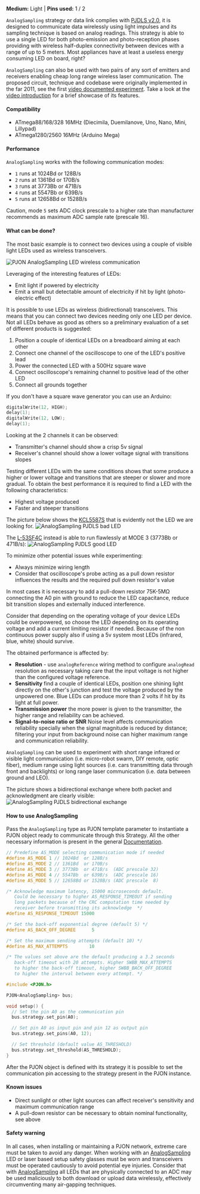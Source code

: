 
**Medium:** Light |
**Pins used:** 1 / 2

`AnalogSampling` strategy or data link complies with [PJDLS v2.0](/src/strategies/AnalogSampling/specification/PJDLS-specification-v2.0.md), it is designed to communicate data wirelessly using light impulses and its sampling technique is based on analog readings. This strategy is able to use a single LED for both photo-emission and photo-reception phases providing with wireless half-duplex connectivity between devices with a range of up to 5 meters. Most appliances have at least a useless energy consuming LED on board, right?

`AnalogSampling` can also be used with two pairs of any sort of emitters and receivers enabling cheap long range wireless laser communication. The proposed circuit, technique and codebase were originally implemented in the far 2011, see the first [video documented experiment](https://www.youtube.com/watch?v=-Ul2j6ixbmE). Take a look at the [video introduction](https://www.youtube.com/watch?v=yIncPe8OPpg) for a brief showcase of its features.

#### Compatibility
- ATmega88/168/328 16MHz (Diecimila, Duemilanove, Uno, Nano, Mini, Lillypad)
- ATmega1280/2560 16MHz (Arduino Mega)

#### Performance
`AnalogSampling` works with the following communication modes:
- `1` runs at 1024Bd or 128B/s
- `2` runs at 1361Bd or 170B/s
- `3` runs at 3773Bb or 471B/s
- `4` runs at 5547Bb or 639B/s
- `5` runs at 12658Bd or 1528B/s

Caution, mode `5` sets ADC clock prescale to a higher rate than manufacturer recommends as maximum ADC sample rate (prescale 16).

#### What can be done?
The most basic example is to connect two devices using a couple of visible light LEDs used as wireless transceivers.

![PJON AnalogSampling LED wireless communication](http://www.pjon.org/assets/images/PJON-AnalogSampling-half-duplex-led-communication.png)

Leveraging of the interesting features of LEDs:
- Emit light if powered by electricity
- Emit a small but detectable amount of electricity if hit by light (photo-electric effect)

It is possible to use LEDs as wireless (bidirectional) transceivers. This means that you can connect two devices needing only one LED per device. Not all LEDs behave as good as others so a preliminary evaluation of a set of different products is suggested:

1. Position a couple of identical LEDs on a breadboard aiming at each other
2. Connect one channel of the oscilloscope to one of the LED's positive lead
3. Power the connected LED with a 500Hz square wave
4. Connect oscilloscope's remaining channel to positive lead of the other LED
5. Connect all grounds together

If you don't have a square wave generator you can use an Arduino:
```cpp
digitalWrite(12, HIGH);
delay(1);
digitalWrite(12, LOW);
delay(1);
```

Looking at the 2 channels it can be observed:

- Transmitter's channel should show a crisp 5v signal
- Receiver's channel should show a lower voltage signal with transitions slopes

Testing different LEDs with the same conditions shows that some produce a higher or lower voltage and transitions that are steeper or slower and more gradual. To obtain the best performance it is required to find a LED with the following characteristics:
- Highest voltage produced
- Faster and steeper transitions

The picture below shows the [KCL5587S]() that is evidently not the LED we are looking for.
![AnalogSampling PJDLS bad LED](images/AnalogSampling_PJDLS_Bad_LED.jpg)

The [L-53SF4C]() instead is able to run flawlessly at MODE 3 (3773Bb or 471B/s):
![AnalogSampling PJDLS good LED](images/AnalogSampling_PJDLS_Bad_LED.jpg)

To minimize other potential issues while experimenting:
- Always minimize wiring length
- Consider that oscilloscope's probe acting as a pull down resistor influences the results and the required pull down resistor's value

In most cases it is necessary to add a pull-down resistor 75K-5MΩ connecting the A0 pin with ground to reduce the LED capacitance, reduce bit transition slopes and externally induced interference.

Consider that depending on the operating voltage of your device LEDs could be overpowered, so choose the LED depending on its operating voltage and add a current limiting resistor if needed. Because of the non continuous power supply also if using a 5v system most LEDs (infrared, blue, white) should survive.  

The obtained performance is affected by:
- **Resolution** - use `analogReference` wiring method to configure `analogRead` resolution as necessary taking care that the input voltage is not higher than the configured voltage reference.
- **Sensitivity** find a couple of identical LEDs, position one shining light directly on the other's junction and test the voltage produced by the unpowered one. Blue LEDs can produce more than 2 volts if hit by its light at full power.
- **Transmission power** the more power is given to the transmitter, the higher range and reliability can be achieved.
- **Signal-to-noise ratio or SNR** Noise level affects communication reliability specially when the signal magnitude is reduced by distance; filtering your input from background noise can higher maximum range and communication reliability.

`AnalogSampling` can be used to experiment with short range infrared or visible light communication (i.e. micro-robot swarm, DIY remote, optic fiber), medium range using light sources (i.e. cars transmitting data through front and backlights) or long range laser communication (i.e. data between ground and LEO).  

The picture shows a bidirectional exchange where both packet and acknowledgment are clearly visible:
![AnalogSampling PJDLS bidirectional exchange](images/AnalogSampling_PJDLS_LED_Transceiver.jpg)

#### How to use AnalogSampling
Pass the `AnalogSampling` type as PJON template parameter to instantiate a PJON object ready to communicate through this Strategy. All the other necessary information is present in the general [Documentation](/documentation).
```cpp  
// Predefine AS_MODE selecting communication mode if needed
#define AS_MODE 1 // 1024Bd  or 128B/s
#define AS_MODE 2 // 1361Bd  or 170B/s
#define AS_MODE 3 // 3773Bb  or 471B/s  (ADC prescale 32)
#define AS_MODE 4 // 5547Bb  or 639B/s  (ADC prescale 16)
#define AS_MODE 5 // 12658Bd or 1528B/s (ADC prescale  8)

/* Acknowledge maximum latency, 15000 microseconds default.
   Could be necessary to higher AS_RESPONSE_TIMEOUT if sending
   long packets because of the CRC computation time needed by
   receiver before transmitting its acknowledge  */
#define AS_RESPONSE_TIMEOUT 15000

/* Set the back-off exponential degree (default 5) */
#define AS_BACK_OFF_DEGREE      5

/* Set the maximum sending attempts (default 10) */
#define AS_MAX_ATTEMPTS        10

/* The values set above are the default producing a 3.2 seconds
   back-off timeout with 20 attempts. Higher SWBB_MAX_ATTEMPTS
   to higher the back-off timeout, higher SWBB_BACK_OFF_DEGREE
   to higher the interval between every attempt. */

#include <PJON.h>

PJON<AnalogSampling> bus;

void setup() {
  // Set the pin A0 as the communication pin
  bus.strategy.set_pin(A0);

  // Set pin A0 as input pin and pin 12 as output pin
  bus.strategy.set_pins(A0, 12);

  // Set threshold (default value AS_THRESHOLD)
  bus.strategy.set_threshold(AS_THRESHOLD);
}
```
After the PJON object is defined with its strategy it is possible to set the communication pin accessing to the strategy present in the PJON instance.

#### Known issues
- Direct sunlight or other light sources can affect receiver's sensitivity and maximum communication range
- A pull-down resistor can be necessary to obtain nominal functionality, see above

#### Safety warning
In all cases, when installing or maintaining a PJON network, extreme care must be taken to avoid any danger. When working with an [AnalogSampling](/src/strategies/AnalogSampling) LED or laser based setup safety glasses must be worn and transceivers must be operated cautiously to avoid potential eye injuries. Consider that with [AnalogSampling](/src/strategies/AnalogSampling) all LEDs that are physically connected to an ADC may be used maliciously to both download or upload data wirelessly, effectively circumventing many air-gapping techniques.   

